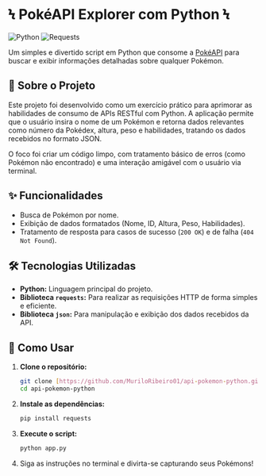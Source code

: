 # Ϟ PokéAPI Explorer com Python Ϟ

![Python](https://img.shields.io/badge/python-3.10+-blue.svg?style=for-the-badge&logo=python&logoColor=white)
![Requests](https://img.shields.io/badge/requests-library-orange.svg?style=for-the-badge)

Um simples e divertido script em Python que consome a [PokéAPI](https://pokeapi.co/) para buscar e exibir informações detalhadas sobre qualquer Pokémon.

## 📖 Sobre o Projeto

Este projeto foi desenvolvido como um exercício prático para aprimorar as habilidades de consumo de APIs RESTful com Python. A aplicação permite que o usuário insira o nome de um Pokémon e retorna dados relevantes como número da Pokédex, altura, peso e habilidades, tratando os dados recebidos no formato JSON.

O foco foi criar um código limpo, com tratamento básico de erros (como Pokémon não encontrado) e uma interação amigável com o usuário via terminal.

## ✨ Funcionalidades

-   Busca de Pokémon por nome.
-   Exibição de dados formatados (Nome, ID, Altura, Peso, Habilidades).
-   Tratamento de resposta para casos de sucesso (`200 OK`) e de falha (`404 Not Found`).

## 🛠️ Tecnologias Utilizadas

-   **Python:** Linguagem principal do projeto.
-   **Biblioteca `requests`:** Para realizar as requisições HTTP de forma simples e eficiente.
-   **Biblioteca `json`:** Para manipulação e exibição dos dados recebidos da API.

## 🚀 Como Usar

1.  **Clone o repositório:**
    ```bash
    git clone [https://github.com/MuriloRibeiro01/api-pokemon-python.git](https://github.com/MuriloRibeiro01/api-pokemon-python.git)
    cd api-pokemon-python
    ```

2.  **Instale as dependências:**
    ```bash
    pip install requests
    ```

3.  **Execute o script:**
    ```bash
    python app.py
    ```
4.  Siga as instruções no terminal e divirta-se capturando seus Pokémons!